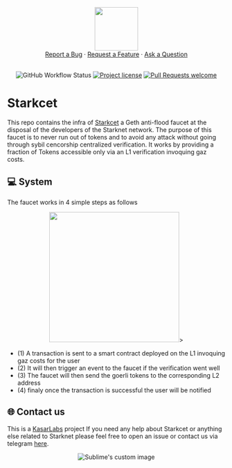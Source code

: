 <div align="center">
  <img src="https://i.ibb.co/P4wgv99/t-l-chargement.png" height="100" width="100">
  <br />
  <a href="https://github.com/kasarlabs/starkcet/issues/new?assignees=&labels=bug&template=01_BUG_REPORT.md&title=bug%3A+">Report a Bug</a>
  ·
  <a href="https://github.com/kasarlabs/starkcet/issues/new?assignees=&labels=enhancement&template=02_FEATURE_REQUEST.md&title=feat%3A+">Request a Feature</a>
  ·
  <a href="https://github.com/kasarlabs/starkcet/discussions">Ask a Question</a>
</div>

<div align="center">
<br />

![GitHub Workflow Status](https://img.shields.io/github/actions/workflow/status/kasarlabs/starkcet/ci.yml?branch=main)
[![Project license](https://img.shields.io/github/license/kasarlabs/starkcet.svg?style=flat-square)](LICENSE)
[![Pull Requests welcome](https://img.shields.io/badge/PRs-welcome-ff69b4.svg?style=flat-square)](https://github.com/kasarlabs/starkcet/issues?q=is%3Aissue+is%3Aopen+label%3A%22help+wanted%22)

</div>

# Starkcet

This repo contains the infra of [Starkcet](https://starkcet.com) a Geth anti-flood faucet at the disposal of the developers of the Starknet network. The purpose of this faucet is to never run out of tokens and to avoid any attack without going through sybil cencorship centralized verification. It works by providing a fraction of Tokens accessible only via an L1 verification invoquing gaz costs.

## 💻 System

The faucet works in 4 simple steps as follows

<div align="center">
  <img src="https://i.ibb.co/tMvxHnX/starkcet-Schema.png" height="300" width="300">>
</div>

- (1) A transaction is sent to a smart contract deployed on the L1 invoquing gaz costs for the user
- (2) It will then trigger an event to the faucet if the verification went well
- (3) The faucet will then send the goerli tokens to the corresponding L2 address
- (4) finaly once the transaction is successful the user will be notified 

## 🌐 Contact us

This is a [KasarLabs](https://twitter.com/kasarlabs) project If you need any help about Starkcet or anything else related to Starknet please feel free to open an issue or contact us via telegram [here](https://t.me/antiyro).

<p align="center">
  <img src="https://i.ibb.co/BNjdJdg/Kasarlabs-logo.png" alt="Sublime's custom image"/>
</p>